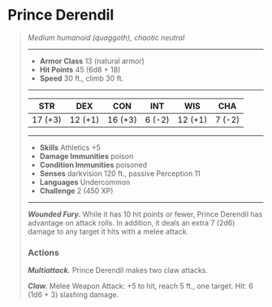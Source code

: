# Prince Derendil
>*Medium humanoid (quaggoth), chaotic neutral*
>___
>- **Armor Class** 13 (natural armor)
>- **Hit Points** 45 (6d8 + 18)
>- **Speed** 30 ft., climb 30 ft.
>___
>|STR|DEX|CON|INT|WIS|CHA|
>|:---:|:---:|:---:|:---:|:---:|:---:|
>|17 (+3)|12 (+1)|16 (+3)|6 (-2)|12 (+1)|7 (-2)|
>___
>- **Skills** Athletics +5
>- **Damage Immunities** poison
>- **Condition Immunities** poisoned
>- **Senses** darkvision 120 ft., passive Perception 11
>- **Languages** Undercommon
>- **Challenge** 2 (450 XP)
>___
>***Wounded Fury.*** While it has 10 hit points or fewer, Prince Derendil has advantage on attack rolls. In addition, it deals an extra 7 (2d6) damage to any target it hits with a melee attack.  
>
>### Actions
>***Multiattack.*** Prince Derendil makes two claw attacks.  
>
>***Claw.*** Melee Weapon Attack: +5 to hit, reach 5 ft., one target. Hit: 6 (1d6 + 3) slashing damage.